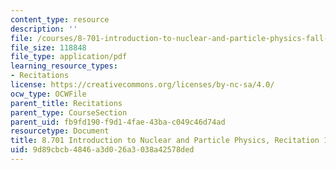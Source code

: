 ```yaml
---
content_type: resource
description: ''
file: /courses/8-701-introduction-to-nuclear-and-particle-physics-fall-2020/9d89cbcb4846a3d026a3038a42578ded_MIT8_701f20_rec15.pdf
file_size: 118848
file_type: application/pdf
learning_resource_types:
- Recitations
license: https://creativecommons.org/licenses/by-nc-sa/4.0/
ocw_type: OCWFile
parent_title: Recitations
parent_type: CourseSection
parent_uid: fb9fd190-f9d1-4fae-43ba-c049c46d74ad
resourcetype: Document
title: 8.701 Introduction to Nuclear and Particle Physics, Recitation 15
uid: 9d89cbcb-4846-a3d0-26a3-038a42578ded
---
```

